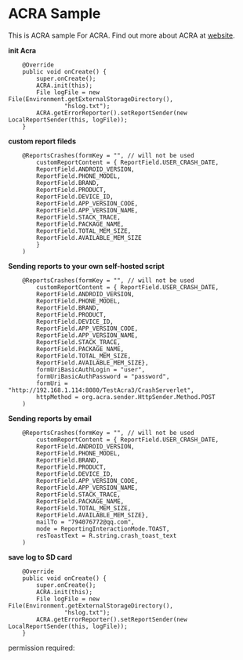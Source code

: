 ACRA Sample
============

This is ACRA sample For ACRA. 
Find out more about ACRA at [website](https://github.com/ACRA/acra).

<b>init Acra</b>

		@Override
		public void onCreate() {
			super.onCreate();		
			ACRA.init(this);
			File logFile = new File(Environment.getExternalStorageDirectory(),
					"hslog.txt");
			ACRA.getErrorReporter().setReportSender(new LocalReportSender(this, logFile));
		}
		
<b>custom report fileds</b>

		@ReportsCrashes(formKey = "", // will not be used
			customReportContent = { ReportField.USER_CRASH_DATE,
			ReportField.ANDROID_VERSION, 
			ReportField.PHONE_MODEL, 
			ReportField.BRAND, 
			ReportField.PRODUCT, 
			ReportField.DEVICE_ID,
			ReportField.APP_VERSION_CODE, 
			ReportField.APP_VERSION_NAME, 
			ReportField.STACK_TRACE,
			ReportField.PACKAGE_NAME,
			ReportField.TOTAL_MEM_SIZE,
			ReportField.AVAILABLE_MEM_SIZE
			}
		)

<b>Sending reports to your own self-hosted script</b>

		@ReportsCrashes(formKey = "", // will not be used
			customReportContent = { ReportField.USER_CRASH_DATE,
			ReportField.ANDROID_VERSION, 
			ReportField.PHONE_MODEL, 
			ReportField.BRAND, 
			ReportField.PRODUCT, 
			ReportField.DEVICE_ID,
			ReportField.APP_VERSION_CODE, 
			ReportField.APP_VERSION_NAME, 
			ReportField.STACK_TRACE,
			ReportField.PACKAGE_NAME,
			ReportField.TOTAL_MEM_SIZE,
			ReportField.AVAILABLE_MEM_SIZE},
			formUriBasicAuthLogin = "user", 
			formUriBasicAuthPassword = "password", 
			formUri = "http://192.168.1.114:8080/TestAcra3/CrashServerlet",
			httpMethod = org.acra.sender.HttpSender.Method.POST
		)

<b>Sending reports by email</b>

		@ReportsCrashes(formKey = "", // will not be used
			customReportContent = { ReportField.USER_CRASH_DATE,
			ReportField.ANDROID_VERSION, 
			ReportField.PHONE_MODEL, 
			ReportField.BRAND, 
			ReportField.PRODUCT, 
			ReportField.DEVICE_ID,
			ReportField.APP_VERSION_CODE, 
			ReportField.APP_VERSION_NAME, 
			ReportField.STACK_TRACE,
			ReportField.PACKAGE_NAME,
			ReportField.TOTAL_MEM_SIZE,
			ReportField.AVAILABLE_MEM_SIZE},			
			mailTo = "794076772@qq.com",
			mode = ReportingInteractionMode.TOAST,
			resToastText = R.string.crash_toast_text
		)

		
<b>save log to SD card</b>

		@Override
		public void onCreate() {
			super.onCreate();		
			ACRA.init(this);
			File logFile = new File(Environment.getExternalStorageDirectory(),
					"hslog.txt");
			ACRA.getErrorReporter().setReportSender(new LocalReportSender(this, logFile));
		}
		
		
permission required:
<uses-permission android:name="android.permission.WRITE_EXTERNAL_STORAGE"/>
		



